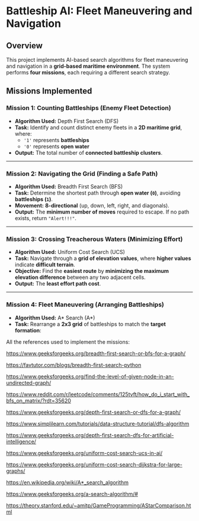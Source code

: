 # Battleship AI: Fleet Maneuvering and Navigation  

## Overview  
This project implements AI-based search algorithms for fleet maneuvering and navigation in a **grid-based maritime environment**. The system performs **four missions**, each requiring a different search strategy.

## Missions Implemented  

### Mission 1: Counting Battleships (Enemy Fleet Detection)  
- **Algorithm Used:** Depth First Search (DFS)  
- **Task:** Identify and count distinct enemy fleets in a **2D maritime grid**, where:  
  - `'1'` represents **battleships**  
  - `'0'` represents **open water**  
- **Output:** The total number of **connected battleship clusters**.  

---

### Mission 2: Navigating the Grid (Finding a Safe Path)  
- **Algorithm Used:** Breadth First Search (BFS)  
- **Task:** Determine the shortest path through **open water (`0`)**, avoiding **battleships (`1`)**.  
- **Movement:** **8-directional** (up, down, left, right, and diagonals).  
- **Output:** The **minimum number of moves** required to escape. If no path exists, return `"Alert!!!"`.

---

### Mission 3: Crossing Treacherous Waters (Minimizing Effort)  
- **Algorithm Used:** Uniform Cost Search (UCS)  
- **Task:** Navigate through a **grid of elevation values**, where **higher values** indicate **difficult terrain**.  
- **Objective:** Find the **easiest route** by **minimizing the maximum elevation difference** between any two adjacent cells.  
- **Output:** The **least effort path cost**.

---

### Mission 4: Fleet Maneuvering (Arranging Battleships)  
- **Algorithm Used:** A* Search (A\*)  
- **Task:** Rearrange a **2x3 grid** of battleships to match the **target formation**:  




All the references used to implement the missions:

https://www.geeksforgeeks.org/breadth-first-search-or-bfs-for-a-graph/

https://favtutor.com/blogs/breadth-first-search-python

https://www.geeksforgeeks.org/find-the-level-of-given-node-in-an-undirected-graph/

https://www.reddit.com/r/leetcode/comments/125tvft/how_do_i_start_with_bfs_on_matrix/?rdt=35620

https://www.geeksforgeeks.org/depth-first-search-or-dfs-for-a-graph/

https://www.simplilearn.com/tutorials/data-structure-tutorial/dfs-algorithm

https://www.geeksforgeeks.org/depth-first-search-dfs-for-artificial-intelligence/

https://www.geeksforgeeks.org/uniform-cost-search-ucs-in-ai/

https://www.geeksforgeeks.org/uniform-cost-search-dijkstra-for-large-graphs/

https://en.wikipedia.org/wiki/A*_search_algorithm

https://www.geeksforgeeks.org/a-search-algorithm/#

https://theory.stanford.edu/~amitp/GameProgramming/AStarComparison.html
